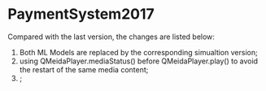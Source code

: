 # PaymentSystem2017
Compared with the last version, the changes are listed below:
1. Both ML Models are replaced by the corresponding simualtion version;
2. using QMeidaPlayer.mediaStatus() before QMeidaPlayer.play() to avoid the restart of the same media content;
3. ;

